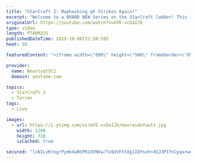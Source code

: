 ```yaml
---
title: "StarCraft 2: Maphacking qt Strikes Again!"
excerpt: "Welcome to a BRAND NEW Series on the StarCraft ladder! This is the \"Mass Marines to Grandmaster\" challenge, where the only attacking unit that I'm allowed to make is Marines - and that's it! I am allowed to make Medivacs just so that the gaemplay is not too monotonous, but I believe I could even make"
originalUrl: https://youtube.com/watch?v=mYE-vcDaIJk
type: video
length: PT40M32S
publishedDateTime: 2019-10-08T22:58:59Z
heat: 50

featuredContent: "<iframe width=\"800\" height=\"500\" frameborder=\"0\" src=\"https://www.youtube.com/embed/mYE-vcDaIJk\" allow=\"accelerometer; autoplay; encrypted-media; gyroscope; picture-in-picture\" allowfullscreen></iframe>"

provider:
  name: BeastyqtSC2
  domain: youtube.com

topics:
  - StarCraft 2
  - Terran
tags:
  - Live

images:
  - url: https://i.ytimg.com/vi/mYE-vcDaIJk/maxresdefault.jpg
    width: 1280
    height: 720
    isCached: true

secured: "lxN1LvKYogrPymkXwNSPR2dVNVw/Tv8dVFht8g1I8Ysoh+4SJXPIfnCpqx+wuW0NoHprubwx+ye5HCOgufFWziOgQ0FyNP3zmm/Lk5DnAKOqVCPRPYgKCHwoHo3FpQjJTYuHQUGYlk/j4MqUFUFPNRqJh8hhhRXB6uFbwGIR7ad9/rOztn2HX8Zb0C6BNVXFvLE0g8G5UcojUeN6qDVJxawYEcus8c/PLkgQpzWw5/zncFP7KDKT2teCYYmPiSzpOJkO3GLKAmV0S8QnD+GsDTbqCBHWwEgZf0hdmn2Bh6riXiOmh7/KNV6Zv1LZpEvVbmq0UYEUYWsdXNlNgq2Gd5m5xInwAMpQryggbqBvJxkZTReImi/cfAnrwRg542Sgv7PwIsIHrnPIV6n0LAOu6jDSRAcixcnDyAGk3VicCFY=;oN3xzVXem9BUD+VXPcpCUw=="
---
```


